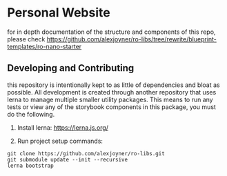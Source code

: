 # Personal Website

for in depth documentation of the structure and components of this repo, please check https://github.com/alexjoyner/ro-libs/tree/rewrite/blueprint-templates/ro-nano-starter

## Developing and Contributing
this repository is intentionally kept to as little of dependencies and bloat as possible. All development is created through another repository that uses lerna to manage multiple smaller utility packages. This means to run any tests or view any of the storybook components in this package, you must do the following.

1) Install lerna: https://lerna.js.org/


2) Run project setup commands:
```
git clone https://github.com/alexjoyner/ro-libs.git
git submodule update --init --recursive
lerna bootstrap
```